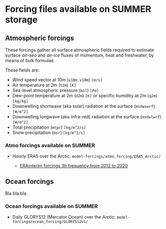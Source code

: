 # Forcing files available on SUMMER storage

## Atmospheric forcings

These forcings gather all surface atmospheric fields required to estimate surface *air-sea* and *air-ice* fluxes of momentum, heat and freshwater, by means of bulk formulae.

These fields are:
- Wind speed vector at 10m (`u10m,v10m`) `[m/s]`
- Air temperature at 2m (`t2m`) `[K]`
- Sea-level atmospheric pressure (`msl`) `[Pa]`
- Dew-point temperature at 2m (`d2m`) `[K]` or specific humidity at 2m (`q2m`)  `[kg/kg]`
- Downwelling shortwave (aka solar) radiation at the surface (`msdwswrf`)  `[W/m^2]`
- Downwelling longwave (aka infra-red) radiation at the surface (`msdwlwrf`)  `[W/m^2]`
- Total precipitation (`mtpr`) `[kg/m^2/s]`
- Snow precipitation (`msr`) `[kg/m^2/s]`

### Atmo forcings available on SUMMER

- Hourly ERA5 over the Arctic: `model-forcings/atmo_forcing/ERA5_Arctic/`

  - [ERAinterim forcings 3h frequency from 2012 to 2020](https://github.com/sasip-climate/catalog-shared-data-SASIP/blob/main/forcings/ERAinterim-2012-2020-3h.md)




## Ocean forcings

Bla bla bla.

### Ocean forcings available on SUMMER

- Daily GLORYS12 (Mercator Ocean) over the Arctic: `model-forcings/ocean_forcing/GLORYS12V1/`


